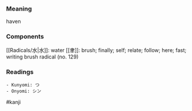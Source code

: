 ### Meaning

haven

### Components

[[Radicals/水|水]]: water [[聿]]: brush; finally; self; relate; follow; here; fast; writing brush radical (no. 129)

### Readings

```
- Kunyomi: つ
- Onyomi: シン
```

#kanji
